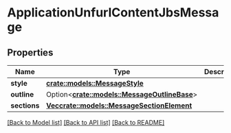 # ApplicationUnfurlContentJbsMessage

## Properties

Name | Type | Description | Notes
------------ | ------------- | ------------- | -------------
**style** | [**crate::models::MessageStyle**](MessageStyle.md) |  | 
**outline** | Option<[**crate::models::MessageOutlineBase**](MessageOutlineBase.md)> |  | [optional]
**sections** | [**Vec<crate::models::MessageSectionElement>**](MessageSectionElement.md) |  | 

[[Back to Model list]](../README.md#documentation-for-models) [[Back to API list]](../README.md#documentation-for-api-endpoints) [[Back to README]](../README.md)


